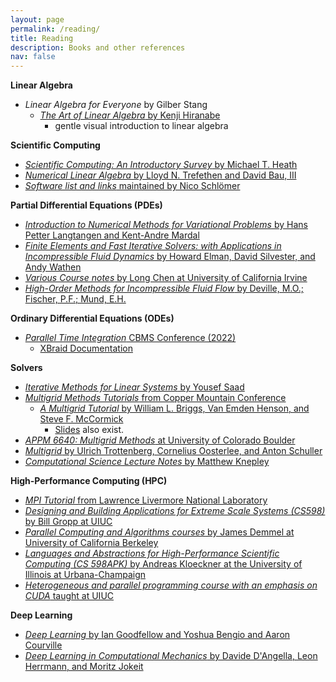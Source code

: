 ```yaml
---
layout: page
permalink: /reading/
title: Reading
description: Books and other references
nav: false
---
```


**Linear Algebra**

- _Linear Algebra for Everyone_ by Gilber Stang
  - [_The Art of Linear Algebra_ by Kenji Hiranabe](https://github.com/kenjihiranabe/The-Art-of-Linear-Algebra)
    - gentle visual introduction to linear algebra

**Scientific Computing**

- [_Scientific Computing: An Introductory Survey_ by Michael T. Heath](https://doi.org/10.1137/1.9781611975581)
- [_Numerical Linear Algebra_ by Lloyd N. Trefethen and David Bau, III](https://my.siam.org/Store/Product/viewproduct/?ProductId=950)
- [_Software list and links_ maintained by Nico Schlömer](https://github.com/nschloe/awesome-scientific-computing)

**Partial Differential Equations (PDEs)**

- [_Introduction to Numerical Methods for Variational Problems_ by Hans Petter Langtangen and Kent-Andre Mardal](https://github.com/hplgit/fem-book)
- [_Finite Elements and Fast Iterative Solvers: with Applications in Incompressible Fluid Dynamics_ by Howard Elman, David Silvester, and Andy Wathen](https://oxford.universitypressscholarship.com/view/10.1093/acprof:oso/9780199678792.001.0001/acprof-9780199678792)
- [_Various Course notes_ by Long Chen at University of California Irvine](https://www.math.uci.edu/~chenlong/lectures.html)
- [_High-Order Methods for Incompressible Fluid Flow_ by Deville, M.O.; Fischer, P.F.; Mund, E.H.](https://www.cambridge.org/us/catalogue/catalogue.asp?isbn=0521453097)

**Ordinary Differential Equations (ODEs)**

- [_Parallel Time Integration_ CBMS Conference (2022)](https://conferences.math.mtu.edu/cbms2020/program/)
  - [XBraid Documentation](https://github.com/XBraid/xbraid)

**Solvers**

- [_Iterative Methods for Linear Systems_ by Yousef Saad](https://www-users.cse.umn.edu/~saad/IterMethBook_2ndEd.pdf)
- [_Multigrid Methods Tutorials_ from Copper Mountain Conference](https://github.com/copper-multigrid-conference)
  - [_A Multigrid Tutorial_ by William L. Briggs, Van Emden Henson, and Steve F. McCormick](https://doi.org/10.1137/1.9780898719505)
    - [Slides](https://www.caam.rice.edu/~caam551/mgtut.pdf) also exist.
- [_APPM 6640: Multigrid Methods_ at University of Colorado Boulder](https://grandmaster.colorado.edu/~stevem/appm6640/)
- [_Multigrid_ by Ulrich Trottenberg, Cornelius Oosterlee, and Anton Schuller](https://www.elsevier.com/books/multigrid/trottenberg/978-0-08-047956-9)
- [_Computational Science Lecture Notes_ by Matthew Knepley](https://cse.buffalo.edu/~knepley/classes/caam519/CSBook.pdf)

**High-Performance Computing (HPC)**

- [_MPI Tutorial_ from Lawrence Livermore National Laboratory](https://hpc-tutorials.llnl.gov/mpi/)
- [_Designing and Building Applications for Extreme Scale Systems (CS598)_ by Bill Gropp at UIUC](http://wgropp.cs.illinois.edu/courses/cs598-s16/index.htm)
- [_Parallel Computing and Algorithms courses_ by James Demmel at University of California Berkeley](https://people.eecs.berkeley.edu/~demmel/)
- [_Languages and Abstractions for High-Performance Scientific Computing (CS 598APK)_ by Andreas Kloeckner at the University of Illinois at Urbana-Champaign](https://relate.cs.illinois.edu/course/cs598apk-f18/)
- [_Heterogeneous and parallel programming course with an emphasis on CUDA_ taught at UIUC](http://lumetta.web.engr.illinois.edu/408-S22/)

**Deep Learning**

- [_Deep Learning_ by Ian Goodfellow and Yoshua Bengio and Aaron Courville](https://www.deeplearningbook.org/)
- [_Deep Learning in Computational Mechanics_ by Davide D'Angella, Leon Herrmann, and Moritz Jokeit](https://link.springer.com/book/10.1007/978-3-030-76587-3)
